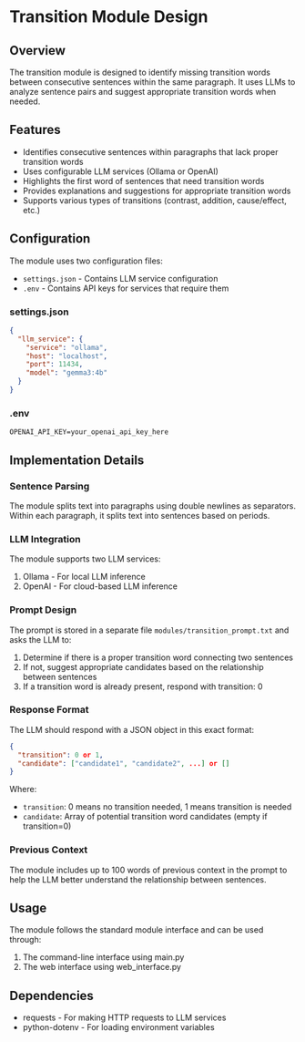 # Transition Module Design

## Overview
The transition module is designed to identify missing transition words between consecutive sentences within the same paragraph. It uses LLMs to analyze sentence pairs and suggest appropriate transition words when needed.

## Features
- Identifies consecutive sentences within paragraphs that lack proper transition words
- Uses configurable LLM services (Ollama or OpenAI)
- Highlights the first word of sentences that need transition words
- Provides explanations and suggestions for appropriate transition words
- Supports various types of transitions (contrast, addition, cause/effect, etc.)

## Configuration
The module uses two configuration files:
- `settings.json` - Contains LLM service configuration
- `.env` - Contains API keys for services that require them

### settings.json
```json
{
  "llm_service": {
    "service": "ollama",
    "host": "localhost",
    "port": 11434,
    "model": "gemma3:4b"
  }
}
```

### .env
```
OPENAI_API_KEY=your_openai_api_key_here
```

## Implementation Details

### Sentence Parsing
The module splits text into paragraphs using double newlines as separators. Within each paragraph, it splits text into sentences based on periods.

### LLM Integration
The module supports two LLM services:
1. Ollama - For local LLM inference
2. OpenAI - For cloud-based LLM inference

### Prompt Design
The prompt is stored in a separate file `modules/transition_prompt.txt` and asks the LLM to:
1. Determine if there is a proper transition word connecting two sentences
2. If not, suggest appropriate candidates based on the relationship between sentences
3. If a transition word is already present, respond with transition: 0

### Response Format
The LLM should respond with a JSON object in this exact format:
```json
{
  "transition": 0 or 1,
  "candidate": ["candidate1", "candidate2", ...] or []
}
```

Where:
- `transition`: 0 means no transition needed, 1 means transition is needed
- `candidate`: Array of potential transition word candidates (empty if transition=0)

### Previous Context
The module includes up to 100 words of previous context in the prompt to help the LLM better understand the relationship between sentences.

## Usage
The module follows the standard module interface and can be used through:
1. The command-line interface using main.py
2. The web interface using web_interface.py

## Dependencies
- requests - For making HTTP requests to LLM services
- python-dotenv - For loading environment variables